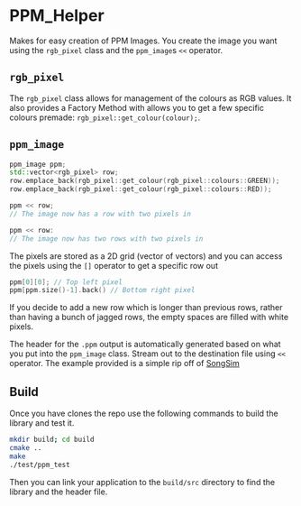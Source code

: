 # PPM_Helper

Makes for easy creation of PPM Images. You create the image you want using the `rgb_pixel` class and the `ppm_image`s `<<` operator. 

## `rgb_pixel`

The `rgb_pixel` class allows for management of the colours as RGB values. It also provides a Factory Method with allows you to get a few specific colours premade: `rgb_pixel::get_colour(colour);`.

## `ppm_image`

```c++
ppm_image ppm;
std::vector<rgb_pixel> row;
row.emplace_back(rgb_pixel::get_colour(rgb_pixel::colours::GREEN));
row.emplace_back(rgb_pixel::get_colour(rgb_pixel::colours::RED));

ppm << row;
// The image now has a row with two pixels in

ppm << row:
// The image now has two rows with two pixels in
```

The pixels are stored as a 2D grid (vector of vectors) and you can access the pixels using the `[]` operator to get a specific row out

```c++
ppm[0][0]; // Top left pixel
ppm[ppm.size()-1].back() // Bottom right pixel
```

If you decide to add a new row which is longer than previous rows, rather than having a bunch of jagged rows, the empty spaces are filled with white pixels.

The header for the `.ppm` output is automatically generated based on what you put into the `ppm_image` class. 
Stream out to the destination file using `<<` operator. The example provided is a simple rip off of [SongSim](https://colinmorris.github.io/SongSim/#/abc)

## Build

Once you have clones the repo use the following commands to build the library and test it.

```bash
mkdir build; cd build
cmake ..
make
./test/ppm_test
```

Then you can link your application to the `build/src` directory to find the library and the header file.

